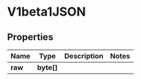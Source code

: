 
# V1beta1JSON

## Properties
Name | Type | Description | Notes
------------ | ------------- | ------------- | -------------
**raw** | **byte[]** |  | 




